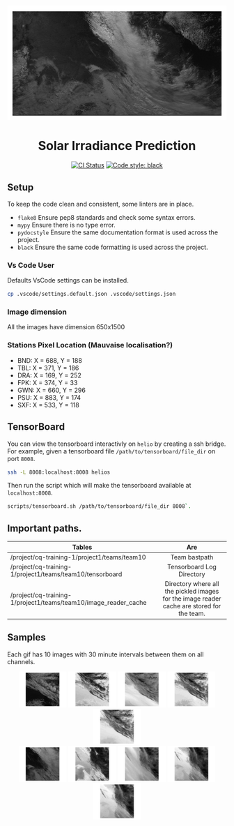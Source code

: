 <div align="center"><img src="./assets/image-3d-big-ch1.gif"></img></div>

<h1 align="center">Solar Irradiance Prediction</h1>

<p align="center">
    <a href="https://travis-ci.com/psf/black"><img alt="CI Status" src="https://github.com/nathanielsimard/Solar-Irradiance-Prediction/workflows/CI/badge.svg"></a>
    <a href="https://github.com/psf/black"><img alt="Code style: black" src="https://img.shields.io/badge/code%20style-black-000000.svg"></a>
</p>


## Setup

To keep the code clean and consistent, some linters are in place.

- `flake8` Ensure pep8 standards and check some syntax errors.
- `mypy` Ensure there is no type error.
- `pydocstyle` Ensure the same documentation format is used across the project.
- `black` Ensure the same code formatting is used across the project.

### Vs Code User

Defaults VsCode settings can be installed.

```bash
cp .vscode/settings.default.json .vscode/settings.json
```

### Image dimension
All the images have dimension 650x1500

### Stations Pixel Location (Mauvaise localisation?)
- BND: X = 688, Y = 188
- TBL: X = 371, Y = 186
- DRA: X = 169, Y = 252
- FPK: X = 374, Y = 33
- GWN: X = 660, Y = 296
- PSU: X = 883, Y = 174
- SXF: X = 533, Y = 118

## TensorBoard

You can view the tensorboard interactivly on `helio` by creating a ssh bridge.
For example, given a tensorboard file `/path/to/tensorboard/file_dir` on port `8008`.

```bash
ssh -L 8008:localhost:8008 helios
```
Then run the script which will make the tensorboard available at `localhost:8008`.

```bash
scripts/tensorboard.sh /path/to/tensorboard/file_dir 8008`.
```
## Important paths.
| Tables        | Are           |
| ------------- |:-------------:|
| /project/cq-training-1/project1/teams/team10                   | Team bastpath |
| /project/cq-training-1/project1/teams/team10/tensorboard          | Tensorboard Log Directory      |
| /project/cq-training-1/project1/teams/team10/image_reader_cache  | Directory where all the pickled images for the image reader cache are stored for the team.      |

## Samples

Each gif has 10 images with 30 minute intervals between them on all channels.

<div align="center">
    <img src="./assets/image-3d-1-ch1.gif" width=110></img>
    <img src="./assets/image-3d-1-ch2.gif" width=110></img>
    <img src="./assets/image-3d-1-ch3.gif" width=110></img>
    <img src="./assets/image-3d-1-ch4.gif" width=110></img>
    <img src="./assets/image-3d-1-ch6.gif" width=110></img>
</div>

<div align="center">
    <img src="./assets/image-3d-2-ch1.gif" width=110></img>
    <img src="./assets/image-3d-2-ch2.gif" width=110></img>
    <img src="./assets/image-3d-2-ch3.gif" width=110></img>
    <img src="./assets/image-3d-2-ch4.gif" width=110></img>
    <img src="./assets/image-3d-2-ch6.gif" width=110></img>
</div>


